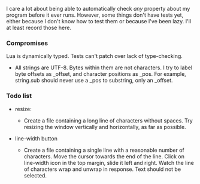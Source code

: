 I care a lot about being able to automatically check _any_ property about my
program before it ever runs. However, some things don't have tests yet, either
because I don't know how to test them or because I've been lazy. I'll at least
record those here.

### Compromises

Lua is dynamically typed. Tests can't patch over lack of type-checking.

* All strings are UTF-8. Bytes within them are not characters. I try to label
  byte offsets as _offset, and character positions as _pos. For example,
  string.sub should never use a _pos to substring, only an _offset.

### Todo list

* resize:
  * Create a file containing a long line of characters without spaces. Try
    resizing the window vertically and horizontally, as far as possible.

* line-width button
  * Create a file containing a single line with a reasonable number of
    characters. Move the cursor towards the end of the line. Click on
    line-width icon in the top margin, slide it left and right. Watch the line
    of characters wrap and unwrap in response. Text should not be selected.

